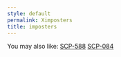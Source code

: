 ```yaml
---
style: default
permalink: Ximposters
title: imposters
---
```

You may also like:
[SCP-588](http://scp-wiki.net/scp-588)
[SCP-084](http://scp-wiki.net/scp-084)